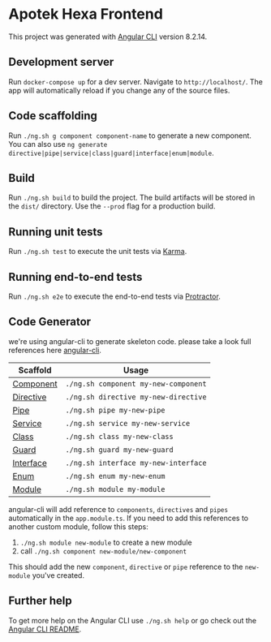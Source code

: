 # Apotek Hexa Frontend

This project was generated with [Angular CLI](https://github.com/angular/angular-cli) version 8.2.14.

## Development server

Run `docker-compose up` for a dev server. Navigate to `http://localhost/`. The app will automatically reload if you change any of the source files.

## Code scaffolding

Run `./ng.sh g component component-name` to generate a new component. You can also use `ng generate directive|pipe|service|class|guard|interface|enum|module`.

## Build

Run `./ng.sh build` to build the project. The build artifacts will be stored in the `dist/` directory. Use the `--prod` flag for a production build.

## Running unit tests

Run `./ng.sh test` to execute the unit tests via [Karma](https://karma-runner.github.io).

## Running end-to-end tests

Run `./ng.sh e2e` to execute the end-to-end tests via [Protractor](http://www.protractortest.org/).

## Code Generator

we're using angular-cli to generate skeleton code. please take a look full references here [angular-cli](https://github.com/angular/angular-cli).

| Scaffold | Usage |
| --- | --- |
| [Component](https://github.com/angular/angular-cli/wiki/generate-component) | `./ng.sh component my-new-component` |
| [Directive](https://github.com/angular/angular-cli/wiki/generate-directive) | `./ng.sh directive my-new-directive` |
| [Pipe](https://github.com/angular/angular-cli/wiki/generate-pipe) | `./ng.sh pipe my-new-pipe` |
| [Service](https://github.com/angular/angular-cli/wiki/generate-service) | `./ng.sh service my-new-service` |
| [Class](https://github.com/angular/angular-cli/wiki/generate-class) | `./ng.sh class my-new-class` |
| [Guard](https://github.com/angular/angular-cli/wiki/generate-guard) | `./ng.sh guard my-new-guard` |
| [Interface](https://github.com/angular/angular-cli/wiki/generate-interface) | `./ng.sh interface my-new-interface` |
| [Enum](https://github.com/angular/angular-cli/wiki/generate-enum) | `./ng.sh enum my-new-enum` |
| [Module](https://github.com/angular/angular-cli/wiki/generate-module) | `./ng.sh module my-module` |

angular-cli will add reference to `components`, `directives` and `pipes` automatically in the `app.module.ts`. If you need to add this references to another custom module, follow this steps:

1.  `./ng.sh module new-module` to create a new module
2.  call `./ng.sh component new-module/new-component`

This should add the new `component`, `directive` or `pipe` reference to the `new-module` you've created.

## Further help

To get more help on the Angular CLI use `./ng.sh help` or go check out the [Angular CLI README](https://github.com/angular/angular-cli/blob/master/README.md).

